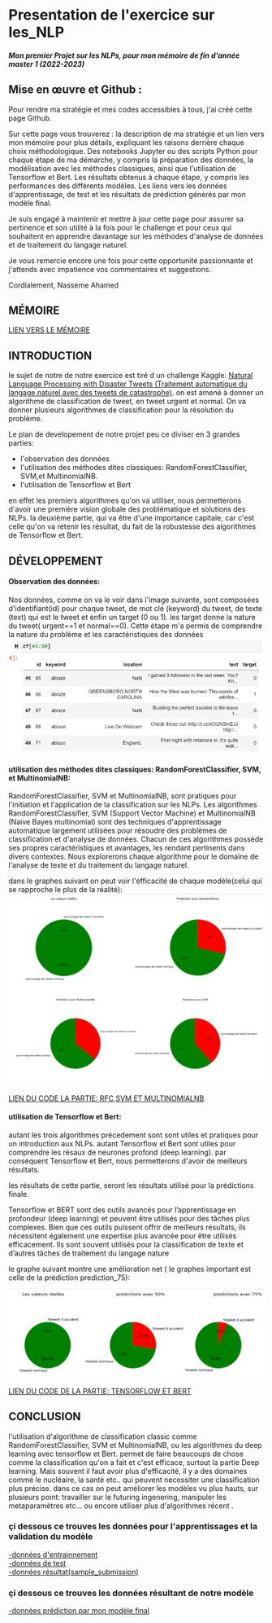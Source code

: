 # Presentation de l'exercice sur les_NLP
#### *Mon premier Projet sur les NLPs, pour mon mémoire de fin d'année  master 1 (2022-2023)*


## Mise en œuvre et Github :

Pour rendre ma stratégie et mes codes accessibles à tous, j'ai créé cette page Github. 

Sur cette page vous trouverez :
la description  de ma stratégie et un lien vers mon mémoire pour plus détails, expliquant les raisons derrière chaque choix méthodologique.
Des notebooks Jupyter ou des scripts Python pour chaque étape de ma démarche, y compris la préparation des données, la modélisation avec les méthodes classiques, ainsi que l'utilisation de Tensorflow et Bert. Les résultats obtenus à chaque étape, y compris les performances des différents modèles.
Les liens vers les données d'apprentissage, de test et les résultats de prédiction générés par mon modèle final.

Je suis engagé à maintenir et mettre à jour cette page pour assurer sa pertinence et son utilité à la fois pour le challenge et pour ceux qui souhaitent en apprendre davantage sur les méthodes d'analyse de données et de traitement du langage naturel.

Je vous remercie encore une fois pour cette opportunité passionnante et j'attends avec impatience vos commentaires et suggestions.

Cordialement,
Nasseme Ahamed

## MÉMOIRE
[LIEN VERS LE MÉMOIRE ](/Memoire.pdf)

## INTRODUCTION
le sujet de notre de notre exercice est tiré d un challenge Kaggle: [Natural Language Processing with Disaster Tweets 
(Traitement automatique du langage naturel avec des tweets de catastrophe)](https://www.kaggle.com/competitions/nlp-getting-started).
on est amené à donner un algorithme de classification de tweet, en tweet urgent et  normal. On va donner plusieurs algorithmes de classification pour la résolution du problème.

Le plan de developement de notre projet peu ce diviser en 3 grandes parties:
 - l'observation des données
 - l'utilisation des méthodes dites classiques: RandomForestClassifier, SVM,et MultinomialNB.
 - l'utilisation de Tensorflow et Bert
   
en effet les premiers algorithmes qu'on va utiliser, nous permetterons d'avoir une première vision globale des problématique et solutions des NLPs.
la deuxième partie, qui va être d'une importance capitale, car c'est celle qu'on va rétenir les résultat, du fait de la robustesse des algorithmes de Tensorflow et Bert.

## DÉVELOPPEMENT 
#### Observation des données:
Nos données, comme on va le voir dans l'image suivante, sont composées d'identifiant(id) pour chaque tweet, de mot clé (keyword) du tweet, de texte (text) qui est le tweet et enfin un target (0 ou 1). les target donne la nature du tweet( urgent==1 et normal==0). Cette étape m'a permis de comprendre la nature du problème et les caractéristiques des données
![](/images/text.png)

#### utilisation des méthodes dites classiques: RandomForestClassifier, SVM, et MultinomialNB:
RandomForestClassifier, SVM et MultinomialNB, sont pratiques pour l'initiation et l'application de la classification sur les NLPs. 
Les algorithmes RandomForestClassifier, SVM (Support Vector Machine) et MultinomialNB (Naive Bayes multinomial) sont des techniques d'apprentissage automatique largement utilisées pour résoudre des problèmes de classification et d'analyse de données. Chacun de ces algorithmes possède ses propres caractéristiques et avantages, les rendant pertinents dans divers contextes. Nous explorerons  chaque algorithme pour le domaine de l'analyse de texte et du traitement du langage naturel.

dans le graphes suivant on peut voir l'éfficacité de chaque modèle(celui qui se rapproche le plus de la réalité):
![](/images/rfc.png)
![](/images/svm.png)


[ LIEN DU CODE LA PARTIE: RFC,SVM ET MULTINOMIALNB  ](/codes/CLASSIC.ipynb) 



#### utilisation de Tensorflow et Bert:
autant les trois algorithmes précedement sont sont utiles et pratiques pour un introduction aux NLPs. autant Tensorflow et Bert sont utiles pour comprendre les résaux de neurones profond (deep learning). par conséquent Tensorflow et Bert, nous permetterons d'avoir de meilleurs résultats.

les résultats de cette partie, seront les résultats utilisé pour la prédictions finale.

Tensorflow et BERT sont des outils avancés pour l’apprentissage en profondeur (deep learning) et peuvent être utilisés pour des tâches plus complexes. Bien que ces outils puissent offrir de meilleurs résultats, ils nécessitent également une expertise plus avancée pour être utilisés efficacement. Ils sont souvent utilisés pour la classification de texte et d’autres tâches de traitement du langage nature

le graphe suivant montre une amélioration net ( le graphes important est celle de la prédiction prediction_75):


![](/images/tensorflow.png)


[ LIEN DU CODE DE LA PARTIE: TENSORFLOW ET BERT ](/codes/TENSORFLOW.ipynb) 


## CONCLUSION
l'utilisation d'algorithme de classification classic comme RandomForestClassifier, SVM et MultinomialNB, ou les algorithmes du deep learning avec tensorflow et Bert. permet de faire beaucoups de chose comme la classification qu'on a fait et c'est efficace, surtout la partie Deep learning. Mais souvent il faut avoir plus d'efficacité, il y a des domaines comme le nucléaire, la santé  etc.. qui peuvent necessiter une classification plus précise. dans ce cas on peut améliorer les modèles vu plus hauts, sur plusieurs point: travailler sur le futuring ingenering, manipuler les metaparamètres etc... ou encore utiliser plus d'algorithmes récent .



### çi dessous ce trouves les données pour l'apprentissages et la validation du modèle

[-données d'entrainnement ](/DONN%C3%89ES/train.csv) <br>
[-données de test ](/DONN%C3%89ES/test.csv) <br>
[-données résultat(sample_submission) ](/DONN%C3%89ES/sample_submission.csv)  <br>


### çi dessous ce trouves les données résultant de notre modèle

[-données prédiction par mon modèle final  ](/DONN%C3%89ES/submission_final.csv)

